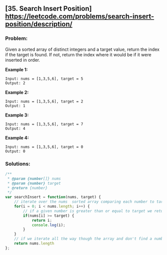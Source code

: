 ## [35. Search Insert Position] https://leetcode.com/problems/search-insert-position/description/

### Problem:

Given a sorted array of distinct integers and a target value, return the index if the target is found. If not, return the index where it would be if it were inserted in order.

**Example 1:**

```
Input: nums = [1,3,5,6], target = 5
Output: 2
```

**Example 2:**

```
Input: nums = [1,3,5,6], target = 2
Output: 1
```

**Example 3:**

```
Input: nums = [1,3,5,6], target = 7
Output: 4
```

**Example 4:**

```
Input: nums = [1,3,5,6], target = 0
Output: 0
```


### Solutions:

```javascript
/**
 * @param {number[]} nums
 * @param {number} target
 * @return {number}
 */
var searchInsert = function(nums, target) {
    // iterate over the nums  sorted array comparing each number to target
    for(i = 0; i < nums.length; i++) {
        // if a given number is greater than or equal to target we return that number's index
        if(nums[i] >= target) {
            return i;
            console.log(i);
        }
    }
    // if we iterate all the way though the array and don't find a number greater than or equal to target we return nums.length
    return nums.length
};
```